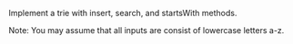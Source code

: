 
Implement a trie with insert, search, and startsWith methods.



Note:
You may assume that all inputs are consist of lowercase letters a-z.
